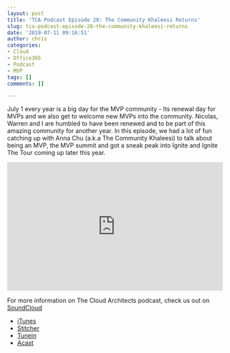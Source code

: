 ```yaml
---
layout: post
title: 'TCA Podcast Episode 28: The Community Khaleesi Returns'
slug: tca-podcast-episode-28-the-community-khaleesi-returns
date: '2019-07-11 09:16:51'
author: chris
categories:
- Cloud
- Office365
- Podcast
- MVP
tags: []
comments: []

---
```


July 1 every year is a big day for the MVP community - Its renewal day for MVPs and we also get to welcome new MVPs into the community. Nicolas, Warren and I are humbled to have been renewed and to be part of this amazing community for another year. In this episode, we had a lot of fun catching up with Anna Chu (a.k.a The Community Khaleesi) to talk about being an MVP, the MVP summit and got a sneak peak into Ignite and Ignite The Tour coming up later this year.

<p><iframe width="100%" height="300" scrolling="no" frameborder="no" allow="autoplay" src="https://w.soundcloud.com/player/?url=https%3A//api.soundcloud.com/tracks/649596404&color=%23ff5500&auto_play=false&hide_related=false&show_comments=true&show_user=true&show_reposts=false&show_teaser=true&visual=true"></iframe></p>

For more information on The Cloud Architects podcast, check us out on [SoundCloud](https://soundcloud.com/thecloudarchitects/)

*   [iTunes](https://itunes.apple.com/us/podcast/the-cloud-architects-podcast/id1264479296?mt=2)
*   [Stitcher](https://www.stitcher.com/podcast/the-cloud-architects/the-cloud-achitects)
*   [Tunein](https://tunein.com/radio/The-Cloud-Architects-Podcast-p1026315/)
*   [Acast](https://www.acast.com/thecloudarchitectspodcast)
